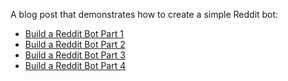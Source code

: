 A blog post that demonstrates how to create a simple Reddit bot:
* [Build a Reddit Bot Part 1](https://new.pythonforengineers.com/blog/build-a-reddit-bot-part-1/)
* [Build a Reddit Bot Part 2](https://new.pythonforengineers.com/blog/build-a-reddit-bot-part-2-reply-to-posts/)
* [Build a Reddit Bot Part 3](https://new.pythonforengineers.com/blog/build-a-reddit-bot-part-3-automate-your-bot/)
* [Build a Reddit Bot Part 4](https://new.pythonforengineers.com/blog/build-marvin-the-depressed-reddit-bot-in-python/)
